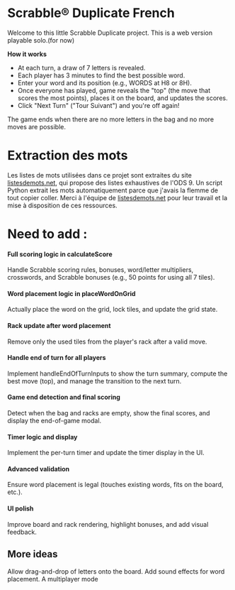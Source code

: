 # Scrabble® Duplicate French

Welcome to this little Scrabble Duplicate project. This is a web version playable solo.(for now)


**How it works**

* At each turn, a draw of 7 letters is revealed.
* Each player has 3 minutes to find the best possible word.
* Enter your word and its position (e.g., WORDS at H8 or 8H).
* Once everyone has played, game reveals the "top" (the move that scores the most points), places it on the board, and updates the scores.
* Click "Next Turn" ("Tour Suivant") and you're off again!

The game ends when there are no more letters in the bag and no more moves are possible.

# Extraction des mots

Les listes de mots utilisées dans ce projet sont extraites du site [listesdemots.net](https://www.listesdemots.net/), qui propose des listes exhaustives de l'ODS 9. Un script Python extrait les mots automatiquement parce que j'avais la flemme de tout copier coller. Merci à l'équipe de [listesdemots.net](https://www.listesdemots.net/) pour leur travail et la mise à disposition de ces ressources.




# Need to add : 

#### Full scoring logic in calculateScore

Handle Scrabble scoring rules, bonuses, word/letter multipliers, crosswords, and Scrabble bonuses (e.g., 50 points for using all 7 tiles).

#### Word placement logic in placeWordOnGrid

Actually place the word on the grid, lock tiles, and update the grid state.

#### Rack update after word placement

Remove only the used tiles from the player's rack after a valid move.

#### Handle end of turn for all players

Implement handleEndOfTurnInputs to show the turn summary, compute the best move (top), and manage the transition to the next turn.

#### Game end detection and final scoring

Detect when the bag and racks are empty, show the final scores, and display the end-of-game modal.

#### Timer logic and display

Implement the per-turn timer and update the timer display in the UI.

#### Advanced validation

Ensure word placement is legal (touches existing words, fits on the board, etc.).

#### UI polish

Improve board and rack rendering, highlight bonuses, and add visual feedback.


## More ideas 
Allow drag-and-drop of letters onto the board.
Add sound effects for word placement.
A  multiplayer mode
